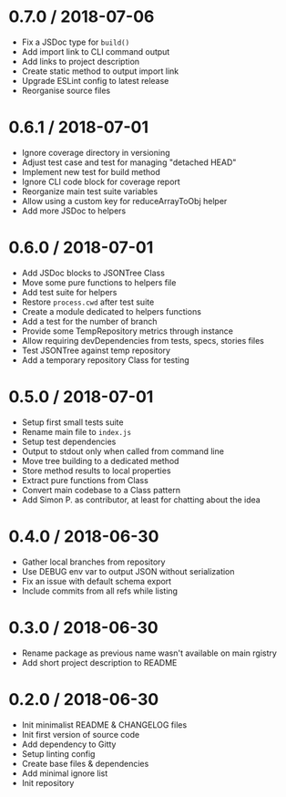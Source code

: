 
0.7.0 / 2018-07-06
==================

  * Fix a JSDoc type for `build()`
  * Add import link to CLI command output
  * Add links to project description
  * Create static method to output import link
  * Upgrade ESLint config to latest release
  * Reorganise source files

0.6.1 / 2018-07-01
==================

  * Ignore coverage directory in versioning
  * Adjust test case and test for managing "detached HEAD"
  * Implement new test for build method
  * Ignore CLI code block for coverage report
  * Reorganize main test suite variables
  * Allow using a custom key for reduceArrayToObj helper
  * Add more JSDoc to helpers

0.6.0 / 2018-07-01
==================

  * Add JSDoc blocks to JSONTree Class
  * Move some pure functions to helpers file
  * Add test suite for helpers
  * Restore `process.cwd` after test suite
  * Create a module dedicated to helpers functions
  * Add a test for the number of branch
  * Provide some TempRepository metrics through instance
  * Allow requiring devDependencies from tests, specs, stories files
  * Test JSONTree against temp repository
  * Add a temporary repository Class for testing

0.5.0 / 2018-07-01
==================

  * Setup first small tests suite
  * Rename main file to `index.js`
  * Setup test dependencies
  * Output to stdout only when called from command line
  * Move tree building to a dedicated method
  * Store method results to local properties
  * Extract pure functions from Class
  * Convert main codebase to a Class pattern
  * Add Simon P. as contributor, at least for chatting about the idea

0.4.0 / 2018-06-30
==================

  * Gather local branches from repository
  * Use DEBUG env var to output JSON without serialization
  * Fix an issue with default schema export
  * Include commits from all refs while listing

0.3.0 / 2018-06-30
==================

  * Rename package as previous name wasn't available on main rgistry
  * Add short project description to README

0.2.0 / 2018-06-30
==================

  * Init minimalist README & CHANGELOG files
  * Init first version of source code
  * Add dependency to Gitty
  * Setup linting config
  * Create base files & dependencies
  * Add minimal ignore list
  * Init repository
